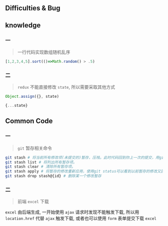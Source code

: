 ## Difficulties & Bug

## knowledge

### 一

> 一行代码实现数组随机乱序

```js
[1,2,3,4,5].sort(()=>Math.random() > .5)
```

### 二

> `redux` 不能直接修改 `state`, 所以需要采取其他方式

```js
Object.assign({}, state)

{...state}
```

## Common Code

### 一

> `git` 暂存相关命令

```bash
git stash # 将当前所有修改项(未提交的)暂存，压栈。此时代码回到你上一次的提交，用git status可查看状态。
git stash list # 将列出所有暂存项。
git stash clear # 清除所有暂存项。
git stash apply # 将暂存的修改重新应用，使用git status可以看到以前暂存的修改又回来了
git stash drop stash@{id} # 删除某一个修改暂存
```

### 二

> 前端 `excel` 下载

`excel` 由后端生成, 一开始使用 `ajax` 请求时发现不能触发下载, 所以用 `location.href` 代替 `ajax` 触发下载, 或者也可以使用 `form` 表单提交下载 `excel`